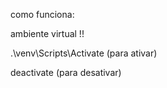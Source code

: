 como funciona:

ambiente virtual !!

.\venv\Scripts\Activate (para ativar)

deactivate (para desativar)
